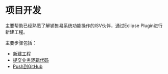 # 项目开发

主要帮助已经熟悉了解销售易系统功能操作的ISV伙伴，通过Eclipse Plugin进行新建工程。

主要步骤包括：

* [新建工程](/xiang-mu-kai-fa/xin-jian-xiang-mu.md)
* [提交业务逻辑代码](/xiang-mu-kai-fa/push-to-server.md)
* [Push到GitHub](/pushdao-github.md)




